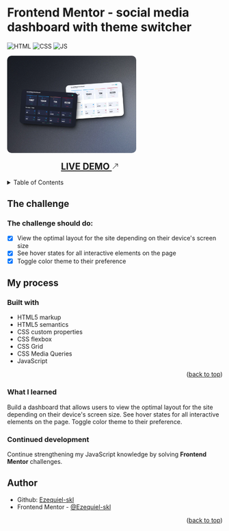 <a name="readme-top"></a>

# Frontend Mentor - social media dashboard with theme switcher

![HTML](https://img.shields.io/badge/HTML-239120?style=for-the-badge&logo=html5&logoColor=white)
![CSS](https://img.shields.io/badge/CSS-1572B6?style=for-the-badge&logo=css3&logoColor=white)
![JS](https://img.shields.io/badge/JS-F7DF1E?style=for-the-badge&logo=javascript&logoColor=%23333)

<img src="./screenshot.webp" alt="screenshot of the completed challenge" width="60%" style="border-radius: 10px;" >

<a href="https://completed-frontend-mentor-challenges.vercel.app/social-media-dashboard-with-theme-switcher" target="_blank" rel="noopener noreferrer" title="Live Demo" style="display: block; font-weight: bold; text-transform: uppercase; text-decoration: underline; font-size: 1.3rem; margin: 1rem; margin-left: 25%;">
  Live Demo 
  <svg width="16" height="16" fill="currentColor">
  <path 
    fill-rule="evenodd" 
    d="M14 2.5a.5.5 0 0 0-.5-.5h-6a.5.5 0 0 0 0 1h4.793L2.146 13.146a.5.5 0 0 0 .708.708L13 3.707V8.5a.5.5 0 0 0 1 0z"/>
  </svg>
</a>

<details>
  <summary>Table of Contents</summary>
  <ol>
    <li><a href="#the-challenge">The challenge</a></li>
    <li>
      <a href="#my-process">My process</a>
      <ul>
        <li><a href="#built-with">Built With</a></li>
        <li><a href="#what-i-learned">What I Learned</a></li>
        <li><a href="#continued-development">Continued Development</a></li>
      </ul>
    </li>
    <li><a href="#author">Author</a></li>
  </ol>
</details>

## The challenge

### The challenge should do:

- [x] View the optimal layout for the site depending on their device's screen size
- [x] See hover states for all interactive elements on the page
- [x] Toggle color theme to their preference

## My process

### Built with

- HTML5 markup
- HTML5 semantics
- CSS custom properties
- CSS flexbox
- CSS Grid
- CSS Media Queries
- JavaScript

<p align="right">(<a href="#readme-top">back to top</a>)</p>

### What I learned

Build a dashboard that allows users to view the optimal layout for the site depending on their device's screen size. See hover states for all interactive elements on the page. Toggle color theme to their preference.

### Continued development

Continue strengthening my JavaScript knowledge by solving <strong>Frontend Mentor</strong> challenges.

## Author

- Github: [Ezequiel-skl](https://github.com/Ezequiel-skl)
- Frontend Mentor - [@Ezequiel-skl](https://www.frontendmentor.io/profile/Ezequiel-skl)

<p align="right">(<a href="#readme-top">back to top</a>)</p>
